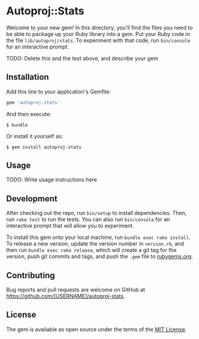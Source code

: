 # Autoproj::Stats

Welcome to your new gem! In this directory, you'll find the files you need to be able to package up your Ruby library into a gem. Put your Ruby code in the file `lib/autoproj/stats`. To experiment with that code, run `bin/console` for an interactive prompt.

TODO: Delete this and the text above, and describe your gem

## Installation

Add this line to your application's Gemfile:

```ruby
gem 'autoproj-stats'
```

And then execute:

    $ bundle

Or install it yourself as:

    $ gem install autoproj-stats

## Usage

TODO: Write usage instructions here

## Development

After checking out the repo, run `bin/setup` to install dependencies. Then, run `rake test` to run the tests. You can also run `bin/console` for an interactive prompt that will allow you to experiment.

To install this gem onto your local machine, run `bundle exec rake install`. To release a new version, update the version number in `version.rb`, and then run `bundle exec rake release`, which will create a git tag for the version, push git commits and tags, and push the `.gem` file to [rubygems.org](https://rubygems.org).

## Contributing

Bug reports and pull requests are welcome on GitHub at https://github.com/[USERNAME]/autoproj-stats.


## License

The gem is available as open source under the terms of the [MIT License](http://opensource.org/licenses/MIT).

